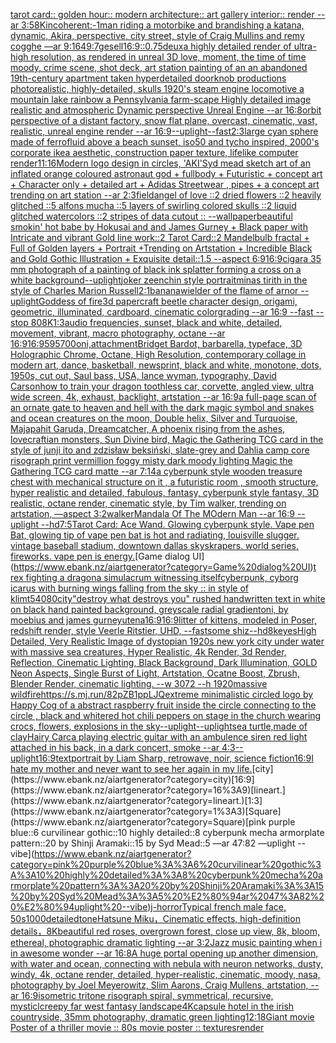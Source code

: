 [tarot card:: golden hour:: modern architecture:: art gallery interior:: render --ar 3:5](https://www.ebank.nz/aiartgenerator?category=tarot%20card%3A%3A%20golden%20hour%3A%3A%20modern%20architecture%3A%3A%20art%20gallery%20interior%3A%3A%20render%20--ar%203%3A5)[8K](https://www.ebank.nz/aiartgenerator?category=8K)[incoherent:-1](https://www.ebank.nz/aiartgenerator?category=incoherent%3A-1)[man riding a motorbike and brandishing a katana, dynamic, Akira, perspective, city street, style of Craig Mullins and remy cogghe —ar 9:16](https://www.ebank.nz/aiartgenerator?category=man%20riding%20a%20motorbike%20and%20brandishing%20a%20katana%2C%20dynamic%2C%20Akira%2C%20perspective%2C%20city%20street%2C%20style%20of%20Craig%20Mullins%20and%20remy%20cogghe%20%E2%80%94ar%209%3A16)[49:7](https://www.ebank.nz/aiartgenerator?category=49%3A7)[gesell](https://www.ebank.nz/aiartgenerator?category=gesell)[16:9](https://www.ebank.nz/aiartgenerator?category=16%3A9)[::0.75](https://www.ebank.nz/aiartgenerator?category=%3A%3A0.75)[deux](https://www.ebank.nz/aiartgenerator?category=deux)[a highly detailed render of ultra-high resolution, as rendered in unreal 3D love, moment, the time of time moody, crime scene, shot deck, art station painting of an an abandoned 19th-century apartment taken  hyperdetailed doorknob productions photorealistic, highly-detailed, skulls 1920's steam engine locomotive a mountain lake rainbow a Pennsylvania farm-scape Highly detailed image realistic and atmospheric Dynamic perspective Unreal Engine --ar 16:8](https://www.ebank.nz/aiartgenerator?category=a%20highly%20detailed%20render%20of%20ultra-high%20resolution%2C%20as%20rendered%20in%20unreal%203D%20love%2C%20moment%2C%20the%20time%20of%20time%20moody%2C%20crime%20scene%2C%20shot%20deck%2C%20art%20station%20painting%20of%20an%20an%20abandoned%2019th-century%20apartment%20taken%20%20hyperdetailed%20doorknob%20productions%20photorealistic%2C%20highly-detailed%2C%20skulls%201920%27s%20steam%20engine%20locomotive%20a%20mountain%20lake%20rainbow%20a%20Pennsylvania%20farm-scape%20Highly%20detailed%20image%20realistic%20and%20atmospheric%20Dynamic%20perspective%20Unreal%20Engine%20--ar%2016%3A8)[orbit perspective of a distant factory, snow flat plane, overcast, cinematic, vast, realistic, unreal engine render --ar 16:9](https://www.ebank.nz/aiartgenerator?category=orbit%20perspective%20of%20a%20distant%20factory%2C%20snow%20flat%20plane%2C%20overcast%2C%20cinematic%2C%20vast%2C%20realistic%2C%20unreal%20engine%20render%20--ar%2016%3A9)[--uplight](https://www.ebank.nz/aiartgenerator?category=--uplight)[--fast](https://www.ebank.nz/aiartgenerator?category=--fast)[2:3](https://www.ebank.nz/aiartgenerator?category=2%3A3)[large cyan sphere made of ferrofluid above a beach sunset, iso50 and tycho inspired, 2000's corporate ikea aesthetic, construction paper texture, lifelike computer render](https://www.ebank.nz/aiartgenerator?category=large%20cyan%20sphere%20made%20of%20ferrofluid%20above%20a%20beach%20sunset%2C%20iso50%20and%20tycho%20inspired%2C%202000%27s%20corporate%20ikea%20aesthetic%2C%20construction%20paper%20texture%2C%20lifelike%20computer%20render)[11:16](https://www.ebank.nz/aiartgenerator?category=11%3A16)[Modern logo design in circles, 'AKI'](https://www.ebank.nz/aiartgenerator?category=Modern%20logo%20design%20in%20circles%2C%20%27AKI%27)[Syd mead sketch art of an inflated orange coloured  astronaut god + fullbody + Futuristic + concept art + Character only + detailed art + Adidas Streetwear , pipes + a concept art trending on art station --ar 2:3](https://www.ebank.nz/aiartgenerator?category=Syd%20mead%20sketch%20art%20of%20an%20inflated%20orange%20coloured%20%20astronaut%20god%20%2B%20fullbody%20%2B%20Futuristic%20%2B%20concept%20art%20%2B%20Character%20only%20%2B%20detailed%20art%20%2B%20Adidas%20Streetwear%20%2C%20pipes%20%2B%20a%20concept%20art%20trending%20on%20art%20station%20--ar%202%3A3)[field](https://www.ebank.nz/aiartgenerator?category=field)[angel of love ::2 dried flowers ::2 heavily glitched ::5 alfons mucha ::5 layers of swirling colored skulls ::2 liquid glitched watercolors ::2 stripes of data cutout :: --wallpaper](https://www.ebank.nz/aiartgenerator?category=angel%20of%20love%20%3A%3A2%20dried%20flowers%20%3A%3A2%20heavily%20glitched%20%3A%3A5%20alfons%20mucha%20%3A%3A5%20layers%20of%20swirling%20colored%20skulls%20%3A%3A2%20liquid%20glitched%20watercolors%20%3A%3A2%20stripes%20of%20data%20cutout%20%3A%3A%20--wallpaper)[beautiful smokin' hot babe by Hokusai and and James Gurney + Black paper with Intricate and vibrant Gold line work::2 Tarot Card::2 Mandelbulb fractal + Full of Golden layers + Portrait +Trending on Artstation + Incredible Black and Gold Gothic Illustration + Exquisite detail::1.5 --aspect 6:9](https://www.ebank.nz/aiartgenerator?category=beautiful%20smokin%27%20hot%20babe%20by%20Hokusai%20and%20and%20James%20Gurney%20%2B%20Black%20paper%20with%20Intricate%20and%20vibrant%20Gold%20line%20work%3A%3A2%20Tarot%20Card%3A%3A2%20Mandelbulb%20fractal%20%2B%20Full%20of%20Golden%20layers%20%2B%20Portrait%20%2BTrending%20on%20Artstation%20%2B%20Incredible%20Black%20and%20Gold%20Gothic%20Illustration%20%2B%20Exquisite%20detail%3A%3A1.5%20--aspect%206%3A9)[16:9](https://www.ebank.nz/aiartgenerator?category=16%3A9)[cigar](https://www.ebank.nz/aiartgenerator?category=cigar)[a 35 mm photograph of a painting of black ink splatter forming a cross on a white background](https://www.ebank.nz/aiartgenerator?category=a%2035%20mm%20photograph%20of%20a%20painting%20of%20black%20ink%20splatter%20forming%20a%20cross%20on%20a%20white%20background)[--uplight](https://www.ebank.nz/aiartgenerator?category=--uplight)[joker zeenchin style portrait](https://www.ebank.nz/aiartgenerator?category=joker%20zeenchin%20style%20portrait)[minas tirith in the style of Charles Marion Russell](https://www.ebank.nz/aiartgenerator?category=minas%20tirith%20in%20the%20style%20of%20Charles%20Marion%20Russell)[2:1](https://www.ebank.nz/aiartgenerator?category=2%3A1)[banana](https://www.ebank.nz/aiartgenerator?category=banana)[wielder of the flame of arnor --uplight](https://www.ebank.nz/aiartgenerator?category=wielder%20of%20the%20flame%20of%20arnor%20--uplight)[Goddess of fire](https://www.ebank.nz/aiartgenerator?category=Goddess%20of%20fire)[3d papercraft beetle character design, origami, geometric, illuminated, cardboard, cinematic colorgrading --ar 16:9 --fast --stop 80](https://www.ebank.nz/aiartgenerator?category=3d%20papercraft%20beetle%20character%20design%2C%20origami%2C%20geometric%2C%20illuminated%2C%20cardboard%2C%20cinematic%20colorgrading%20--ar%2016%3A9%20--fast%20--stop%2080)[8K](https://www.ebank.nz/aiartgenerator?category=8K)[1:3](https://www.ebank.nz/aiartgenerator?category=1%3A3)[audio frequencies, sunset, black and white, detailed, movement, vibrant, macro photography, octane --ar 16:9](https://www.ebank.nz/aiartgenerator?category=audio%20frequencies%2C%20sunset%2C%20black%20and%20white%2C%20detailed%2C%20movement%2C%20vibrant%2C%20macro%20photography%2C%20octane%20--ar%2016%3A9)[16:9](https://www.ebank.nz/aiartgenerator?category=16%3A9)[59](https://www.ebank.nz/aiartgenerator?category=59)[5700](https://www.ebank.nz/aiartgenerator?category=5700)[oni,attachment](https://www.ebank.nz/aiartgenerator?category=oni%2Cattachment)[Bridget Bardot, barbarella, typeface, 3D Holographic Chrome, Octane, High Resolution, contemporary collage in modern art, dance, basketball, newsprint, black and white, monotone, dots, 1950s, cut out, Saul bass, USA, lance wyman, typography, David Carson](https://www.ebank.nz/aiartgenerator?category=Bridget%20Bardot%2C%20barbarella%2C%20typeface%2C%203D%20Holographic%20Chrome%2C%20Octane%2C%20High%20Resolution%2C%20contemporary%20collage%20in%20modern%20art%2C%20dance%2C%20basketball%2C%20newsprint%2C%20black%20and%20white%2C%20monotone%2C%20dots%2C%201950s%2C%20cut%20out%2C%20Saul%20bass%2C%20USA%2C%20lance%20wyman%2C%20typography%2C%20David%20Carson)[how to train your dragon toothless car, corvette, angled view, ultra wide screen, 4k, exhaust, backlight, artstation --ar 16:9](https://www.ebank.nz/aiartgenerator?category=how%20to%20train%20your%20dragon%20toothless%20car%2C%20corvette%2C%20angled%20view%2C%20ultra%20wide%20screen%2C%204k%2C%20exhaust%2C%20backlight%2C%20artstation%20--ar%2016%3A9)[a full-page scan of an ornate gate to heaven and hell with the dark magic symbol and snakes and ocean creatures on the moon, Double helix, Silver and Turquoise, Majapahit Garuda, Dreamcatcher, A phoenix rising from the ashes, lovecraftian monsters, Sun Divine bird, Magic the Gathering TCG card in the style of junji ito and zdzisław beksiński, slate-grey and Dahlia camp core risograph print vermillion foggy misty dark moody lighting Magic the Gathering TCG card matte --ar 7:14](https://www.ebank.nz/aiartgenerator?category=a%20full-page%20scan%20of%20an%20ornate%20gate%20to%20heaven%20and%20hell%20with%20the%20dark%20magic%20symbol%20and%20snakes%20and%20ocean%20creatures%20on%20the%20moon%2C%20Double%20helix%2C%20Silver%20and%20Turquoise%2C%20Majapahit%20Garuda%2C%20Dreamcatcher%2C%20A%20phoenix%20rising%20from%20the%20ashes%2C%20lovecraftian%20monsters%2C%20Sun%20Divine%20bird%2C%20Magic%20the%20Gathering%20TCG%20card%20in%20the%20style%20of%20junji%20ito%20and%20zdzis%C5%82aw%20beksi%C5%84ski%2C%20slate-grey%20and%20Dahlia%20camp%20core%20risograph%20print%20vermillion%20foggy%20misty%20dark%20moody%20lighting%20Magic%20the%20Gathering%20TCG%20card%20matte%20--ar%207%3A14)[a cyberpunk style wooden treasure chest with mechanical structure on it , a futuristic room , smooth structure, hyper realistic and detailed, fabulous, fantasy, cyberpunk style fantasy, 3D realistic, octane render, cinematic style, by Tim walker, trending on artstation, —aspect 3:2](https://www.ebank.nz/aiartgenerator?category=a%20cyberpunk%20style%20wooden%20treasure%20chest%20with%20mechanical%20structure%20on%20it%20%2C%20a%20futuristic%20room%20%2C%20smooth%20structure%2C%20hyper%20realistic%20and%20detailed%2C%20fabulous%2C%20fantasy%2C%20cyberpunk%20style%20fantasy%2C%203D%20realistic%2C%20octane%20render%2C%20cinematic%20style%2C%20by%20Tim%20walker%2C%20trending%20on%20artstation%2C%20%E2%80%94aspect%203%3A2)[walker](https://www.ebank.nz/aiartgenerator?category=walker)[Mandala Of The MOdern Man --ar 16:9 --uplight --hd](https://www.ebank.nz/aiartgenerator?category=Mandala%20Of%20The%20MOdern%20Man%20--ar%2016%3A9%20--uplight%20--hd)[7:5](https://www.ebank.nz/aiartgenerator?category=7%3A5)[Tarot Card: Ace Wand. Glowing cyberpunk style. Vape pen Bat, glowing tip of vape pen bat is hot and radiating, louisville slugger. vintage baseball stadium, downtown dallas skyskrapers. world series, fireworks. vape pen is energy.](https://www.ebank.nz/aiartgenerator?category=Tarot%20Card%3A%20Ace%20Wand.%20Glowing%20cyberpunk%20style.%20Vape%20pen%20Bat%2C%20glowing%20tip%20of%20vape%20pen%20bat%20is%20hot%20and%20radiating%2C%20louisville%20slugger.%20vintage%20baseball%20stadium%2C%20downtown%20dallas%20skyskrapers.%20world%20series%2C%20fireworks.%20vape%20pen%20is%20energy.)[Game dialog UI](https://www.ebank.nz/aiartgenerator?category=Game%20dialog%20UI)[t rex fighting a dragon](https://www.ebank.nz/aiartgenerator?category=t%20rex%20fighting%20a%20dragon)[a simulacrum witnessing itself](https://www.ebank.nz/aiartgenerator?category=a%20simulacrum%20witnessing%20itself)[cyberpunk, cyborg icarus with burning wings falling from the sky :: in style of klimt](https://www.ebank.nz/aiartgenerator?category=cyberpunk%2C%20cyborg%20icarus%20with%20burning%20wings%20falling%20from%20the%20sky%20%3A%3A%20in%20style%20of%20klimt)[540](https://www.ebank.nz/aiartgenerator?category=540)[80](https://www.ebank.nz/aiartgenerator?category=80)[city](https://www.ebank.nz/aiartgenerator?category=city)["destroy what destroys you" rushed handwritten text in white on black hand painted background, greyscale radial gradient](https://www.ebank.nz/aiartgenerator?category=%22destroy%20what%20destroys%20you%22%20rushed%20handwritten%20text%20in%20white%20on%20black%20hand%20painted%20background%2C%20greyscale%20radial%20gradient)[oni, by moebius and james gurney](https://www.ebank.nz/aiartgenerator?category=oni%2C%20by%20moebius%20and%20james%20gurney)[utena](https://www.ebank.nz/aiartgenerator?category=utena)[16:9](https://www.ebank.nz/aiartgenerator?category=16%3A9)[16:9](https://www.ebank.nz/aiartgenerator?category=16%3A9)[litter of kittens, modeled in Poser, redshift render, style Veerle Ritstier, UHD,  --fast](https://www.ebank.nz/aiartgenerator?category=litter%20of%20kittens%2C%20modeled%20in%20Poser%2C%20redshift%20render%2C%20style%20Veerle%20Ritstier%2C%20UHD%2C%20%20--fast)[some shiz--hd](https://www.ebank.nz/aiartgenerator?category=some%20shiz--hd)[8k](https://www.ebank.nz/aiartgenerator?category=8k)[eyes](https://www.ebank.nz/aiartgenerator?category=eyes)[High Detailed, Very Realistic Image of dystopian 1920s new york city under water with massive sea creatures, Hyper Realistic, 4k Render, 3d Render, Reflection, Cinematic Lighting, Black Background, Dark Illumination, GOLD Neon Aspects, Single Burst of Light, Artstation, Ocatne Boost, Zbrush, Blender Render, cinematic lighting. --w 3072 --h 1920](https://www.ebank.nz/aiartgenerator?category=High%20Detailed%2C%20Very%20Realistic%20Image%20of%20dystopian%201920s%20new%20york%20city%20under%20water%20with%20massive%20sea%20creatures%2C%20Hyper%20Realistic%2C%204k%20Render%2C%203d%20Render%2C%20Reflection%2C%20Cinematic%20Lighting%2C%20Black%20Background%2C%20Dark%20Illumination%2C%20GOLD%20Neon%20Aspects%2C%20Single%20Burst%20of%20Light%2C%20Artstation%2C%20Ocatne%20Boost%2C%20Zbrush%2C%20Blender%20Render%2C%20cinematic%20lighting.%20--w%203072%20--h%201920)[massive wildfire](https://www.ebank.nz/aiartgenerator?category=massive%20wildfire)[<https://s.mj.run/82pZB1ppLJQ>](https://www.ebank.nz/aiartgenerator?category=%3Chttps%3A//s.mj.run/82pZB1ppLJQ%3E)[extreme minimalistic circled logo by Happy Cog of a abstract raspberry fruit inside the circle connecting to the circle , black and white](https://www.ebank.nz/aiartgenerator?category=extreme%20minimalistic%20circled%20logo%20by%20Happy%20Cog%20of%20a%20abstract%20raspberry%20fruit%20inside%20the%20circle%20connecting%20to%20the%20circle%20%2C%20black%20and%20white)[red hot chili peppers on stage in the church wearing crocs, flowers, explosions in the sky](https://www.ebank.nz/aiartgenerator?category=red%20hot%20chili%20peppers%20on%20stage%20in%20the%20church%20wearing%20crocs%2C%20flowers%2C%20explosions%20in%20the%20sky)[--uplight](https://www.ebank.nz/aiartgenerator?category=--uplight)[--uplight](https://www.ebank.nz/aiartgenerator?category=--uplight)[sea turtle,made of clay](https://www.ebank.nz/aiartgenerator?category=sea%20turtle%2Cmade%20of%20clay)[Hairy Carca playing electric guitar with an ambulence siren red light attached in his back, in a dark concert, smoke --ar 4:3](https://www.ebank.nz/aiartgenerator?category=Hairy%20Carca%20playing%20electric%20guitar%20with%20an%20ambulence%20siren%20red%20light%20attached%20in%20his%20back%2C%20in%20a%20dark%20concert%2C%20smoke%20--ar%204%3A3)[--uplight](https://www.ebank.nz/aiartgenerator?category=--uplight)[16:9](https://www.ebank.nz/aiartgenerator?category=16%3A9)[text](https://www.ebank.nz/aiartgenerator?category=text)[portrait by Liam Sharp, retrowave, noir, science fiction](https://www.ebank.nz/aiartgenerator?category=portrait%20by%20Liam%20Sharp%2C%20retrowave%2C%20noir%2C%20science%20fiction)[16:9](https://www.ebank.nz/aiartgenerator?category=16%3A9)[I hate my mother and never want to see her again in my life.](https://www.ebank.nz/aiartgenerator?category=I%20hate%20my%20mother%20and%20never%20want%20to%20see%20her%20again%20in%20my%20life.)[city](https://www.ebank.nz/aiartgenerator?category=city)[16:9](https://www.ebank.nz/aiartgenerator?category=16%3A9)[lineart.](https://www.ebank.nz/aiartgenerator?category=lineart.)[1:3](https://www.ebank.nz/aiartgenerator?category=1%3A3)[Square](https://www.ebank.nz/aiartgenerator?category=Square)[pink purple blue::6 curvilinear gothic::10 highly detailed::8 cyberpunk mecha armorplate pattern::20 by Shinji Aramaki::15 by Syd Mead::5 —ar 47:82 —uplight --vibe](https://www.ebank.nz/aiartgenerator?category=pink%20purple%20blue%3A%3A6%20curvilinear%20gothic%3A%3A10%20highly%20detailed%3A%3A8%20cyberpunk%20mecha%20armorplate%20pattern%3A%3A20%20by%20Shinji%20Aramaki%3A%3A15%20by%20Syd%20Mead%3A%3A5%20%E2%80%94ar%2047%3A82%20%E2%80%94uplight%20--vibe)[j-horror](https://www.ebank.nz/aiartgenerator?category=j-horror)[Typical french male face, 50s](https://www.ebank.nz/aiartgenerator?category=Typical%20french%20male%20face%2C%2050s)[1000](https://www.ebank.nz/aiartgenerator?category=1000)[detailed](https://www.ebank.nz/aiartgenerator?category=detailed)[tone](https://www.ebank.nz/aiartgenerator?category=tone)[Hatsune Miku，Cinematic effects, high-definition details，8K](https://www.ebank.nz/aiartgenerator?category=Hatsune%20Miku%EF%BC%8CCinematic%20effects%2C%20high-definition%20details%EF%BC%8C8K)[beautiful red roses, overgrown forest, close up view, 8k, bloom, ethereal, photographic dramatic lighting --ar 3:2](https://www.ebank.nz/aiartgenerator?category=beautiful%20red%20roses%2C%20overgrown%20forest%2C%20close%20up%20view%2C%208k%2C%20bloom%2C%20ethereal%2C%20photographic%20dramatic%20lighting%20--ar%203%3A2)[Jazz music painting when i in awesome wonder --ar 16:8](https://www.ebank.nz/aiartgenerator?category=Jazz%20music%20painting%20when%20i%20in%20awesome%20wonder%20--ar%2016%3A8)[A huge portal opening up another dimension, with water and ocean, connecting with nebula with neuron networks, dusty, windy, 4k, octane render, detailed, hyper-realistic, cinematic, moody, nasa, photography by Joel Meyerowitz, Slim Aarons, Craig Mullens, artstation, --ar 16:9](https://www.ebank.nz/aiartgenerator?category=A%20huge%20portal%20opening%20up%20another%20dimension%2C%20with%20water%20and%20ocean%2C%20connecting%20with%20nebula%20with%20neuron%20networks%2C%20dusty%2C%20windy%2C%204k%2C%20octane%20render%2C%20detailed%2C%20hyper-realistic%2C%20cinematic%2C%20moody%2C%20nasa%2C%20photography%20by%20Joel%20Meyerowitz%2C%20Slim%20Aarons%2C%20Craig%20Mullens%2C%20artstation%2C%20--ar%2016%3A9)[isometric tritone risograph spiral, symmetrical, recursive, mysticl](https://www.ebank.nz/aiartgenerator?category=isometric%20tritone%20risograph%20spiral%2C%20symmetrical%2C%20recursive%2C%20mysticl)[creepy far west fantasy landscape](https://www.ebank.nz/aiartgenerator?category=creepy%20far%20west%20fantasy%20landscape)[4K](https://www.ebank.nz/aiartgenerator?category=4K)[capsule hotel in the irish countryside, 35mm photography, dramatic green lighting](https://www.ebank.nz/aiartgenerator?category=capsule%20hotel%20in%20the%20irish%20countryside%2C%2035mm%20photography%2C%20dramatic%20green%20lighting)[12:18](https://www.ebank.nz/aiartgenerator?category=12%3A18)[Giant movie Poster of a thriller movie :: 80s movie poster :: textures](https://www.ebank.nz/aiartgenerator?category=Giant%20movie%20Poster%20of%20a%20thriller%20movie%20%3A%3A%2080s%20movie%20poster%20%3A%3A%20textures)[render](https://www.ebank.nz/aiartgenerator?category=render)